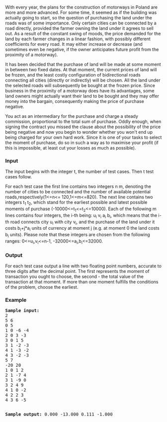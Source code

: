 <p>
	With every year, the plans for the construction of motorways in Poland are more 
	and more advanced. For some time, it seemed as if the building was actually 
	going to start, so the question of purchasing the land under the roads was of 
	some importance. Only certain cities can be connected by a road directly, 
	provided the farmer owning the land under it agrees to sell out. As a result of 
	the constant swing of moods, the price demanded for the land by each farmer 
	changes in a linear fashion, with possibly different coefficients for every 
	road. It may either increase or decrease (and sometimes even be negative, if 
	the owner anticipates future profit from the proximity of a motorway).
</p>
<p>
	It has been decided that the purchase of land will be made at some moment in 
	between two fixed dates. At that moment, the current prices of land will be 
	frozen, and the least costly configuration of bidirectional roads connecting 
	all cities (directly or indirectly) will be chosen. All the land under the 
	selected roads will subsequently be bought at the frozen price. Since business in the proximity of a motorway does have its advantages, some land owners might actually want their land to be bought and they may offer money into the bargain, consequently making the price of purchase negative.
</p>
<p>
	You act as an intermediary for the purchase and charge a steady commission, 
	proportional to the total sum of purchase. Oddly enough, when signing the contract you missed the clause about the possibility of the price being negative and now you begin to wonder whether you won't end up being charged for your own hard work. Since it is one of your tasks to 
	select the moment of purchase, do so in such a way as to maximise your profit (if this is impossible, at least cut your losses as much as possible).
</p>
<h3>Input</h3>
<p>
	The input begins with the integer t, the number of test cases. Then t test 
	cases follow.
</p>
<p>
	For each test case the first line contains two integers n m, denoting the 
	number of cities to be connected and the number of available potential 
	roads,respectively(1&lt;=n&lt;= 120,1&lt;=m&lt;=820). The next line contains 
	two integers t<sub>1</sub> t<sub>2</sub>, which stand for the earliest possible 
	and latest possible moments of purchase (-10000&lt;=t<sub>1</sub>&lt;=t<sub>2</sub>&lt;=10000). 
	Each of the following m lines contains four integers, the i-th being: u<sub>i</sub>
	v<sub>i</sub> a<sub>i</sub> b<sub>i</sub>, which means that the i-th road 
	connects city u<sub>i</sub> with city v<sub>i</sub>, and the purchase of the 
	land under it costs b<sub>i</sub>+j*a<sub>i</sub> units of 
	currency at moment j (e.g. at moment 0 the land costs b<sub>i</sub>
	units). Please note that these integers are chosen from the following ranges: 
	0&lt;=u<sub>i</sub>,v<sub>i</sub>&lt;=n-1, -32000&lt;=a<sub>i</sub>,b<sub>i</sub>&lt;=32000.
</p>
<h3>Output</h3>
<p>
	For each test case output a line with two floating point numbers, accurate to 
	three digits after the decimal point. The first represents the moment of 
	transaction you ought to choose, the second - the total value of the 
	transaction at that moment. If more than one moment fulfills the conditions of the problem, choose the earliest.
</p>
<h3>Example</h3>
<pre><b><tt>Sample input:</tt></b>
2
5 6
0 5
1 0 -6 -4
2 0 3 -3
3 0 1 5
3 1 -2 -3
4 1 -3 -2
4 3 -2 -3
5 7
-20 20
1 0 1 2
2 1 -7 4
3 1 -9 0
3 2 4 9
4 1 0 -2
4 2 2 3
4 3 6 -5

<b><tt>Sample output:</tt></b>
0.000 -13.000
0.111 -1.000
</pre>